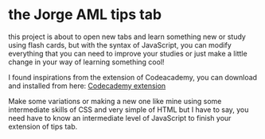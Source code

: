 # the Jorge AML tips tab
this project is about to open new tabs and learn something new or study using flash cards, but with the syntax of JavaScript, you can modify everything that you can need to improve your studies or just make a little change in your way of learning something cool!

I found inspirations from the extension of Codeacademy, you can download and installed from here: [Codecademy extension](https://chrome.google.com/webstore/detail/codecademy-javascript-tip/jjgmamfgfagkcjcgjcaokkmnnfijpcdi)

Make some variations or making a new one like mine using some intermediate skills of CSS and very simple of HTML but I have to say, you need have to know an intermediate level of JavaScript to finish your extension of tips tab.
